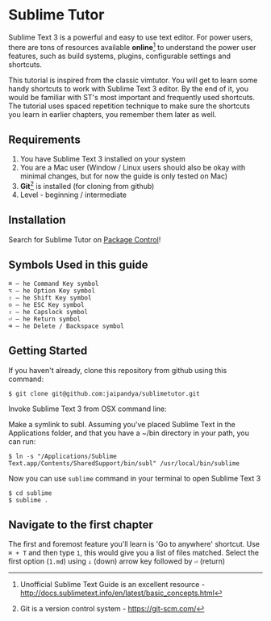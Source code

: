 Sublime Tutor
==============

Sublime Text 3 is a powerful and easy to use text editor. For power users,
there are tons of resources available **online**[^resources] to understand the
power user features, such as build systems, plugins, configurable settings and
shortcuts.

This tutorial is inspired from the classic vimtutor. You will get to learn
some handy shortcuts to work with Sublime Text 3 editor. By the end of it, you
would be familiar with ST's most important and frequently used shortcuts. The
tutorial uses spaced repetition technique to make sure the shortcuts you learn
in earlier chapters, you remember them later as well.

Requirements
-------------

1. You have Sublime Text 3 installed on your system
2. You are a Mac user (Window / Linux users should also be okay with minimal 
   changes, but for now the guide is only tested on Mac)
2. **Git**[^git] is installed (for cloning from github)
3. Level - beginning / intermediate

Installation
-------------

Search for Sublime Tutor on [Package Control](https://sublime.wbond.net/)!


Symbols Used in this guide
---------------------------

    ⌘ – he Command Key symbol
    ⌥ – he Option Key symbol
    ⇧ – he Shift Key symbol
    ⎋ – he ESC Key symbol
    ⇪ – he Capslock symbol
    ⏎ – he Return symbol
    ⌫ – he Delete / Backspace symbol

Getting Started
----------------

If you haven't already, clone this repository from github using this command:

    $ git clone git@github.com:jaipandya/sublimetutor.git

Invoke Sublime Text 3 from OSX command line:

Make a symlink to subl. Assuming you've placed Sublime Text in the
Applications folder, and that you have a ~/bin directory in your path, you can
run:

    $ ln -s "/Applications/Sublime Text.app/Contents/SharedSupport/bin/subl" /usr/local/bin/sublime

Now you can use `sublime` command in your terminal to open Sublime Text 3

    $ cd sublime
    $ sublime .

Navigate to the first chapter
------------------------------

The first and foremost feature you'll learn is 'Go to anywhere' shortcut. Use
`⌘ + T` and then type `1`, this would give you a list of files matched. Select
the first option (`1.md`) using `↓` (down) arrow key followed by `⏎` (return)


[^git]: Git is a version control system - https://git-scm.com/

[^resources]: Unofficial Sublime Text Guide is an excellent resource - http://docs.sublimetext.info/en/latest/basic_concepts.html
